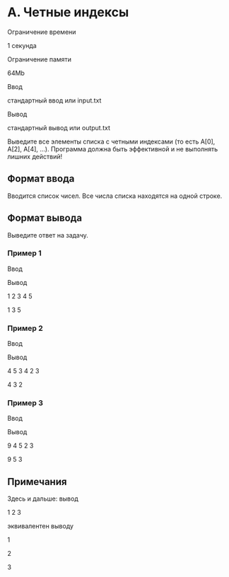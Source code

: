 A. Четные индексы
=================

Ограничение времени

1 секунда

Ограничение памяти

64Mb

Ввод

стандартный ввод или input.txt

Вывод

стандартный вывод или output.txt

Выведите все элементы списка с четными индексами (то есть A\[0\], A\[2\], A\[4\], ...). Программа должна быть эффективной и не выполнять лишних действий!

Формат ввода
------------

Вводится список чисел. Все числа списка находятся на одной строке.

Формат вывода
-------------

Выведите ответ на задачу.

### Пример 1

Ввод

Вывод

1 2 3 4 5

1 3 5 

### Пример 2

Ввод

Вывод

4 5 3 4 2 3

4 3 2 

### Пример 3

Ввод

Вывод

9 4 5 2 3

9 5 3 

Примечания
----------

Здесь и дальше: вывод

1 2 3

эквивалентен выводу

1

2

3